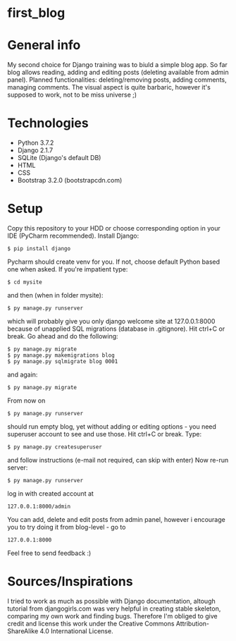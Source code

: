 # first_blog
# General info
My second choice for Django training was to biuld a simple blog app. 
So far blog allows reading, adding and editing posts (deleting available from admin panel). Planned functionalities: deleting/removing posts, adding comments, managing comments. 
The visual aspect is quite barbaric, however it's supposed to work, not to be miss universe ;) 

# Technologies 
* Python 3.7.2
* Django 2.1.7 
* SQLite (Django's default DB)
* HTML
* CSS 
* Bootstrap 3.2.0 (bootstrapcdn.com) 

# Setup 
Copy this repository to your HDD or choose corresponding option in your IDE (PyCharm recommended). 
Install Django: 
```
$ pip install django 
```
Pycharm should create venv for you. If not, choose default Python based one when asked. 
If you're impatient type: 
```
$ cd mysite
```
and then (when in folder mysite): 
```
$ py manage.py runserver 
```
which will probably give you only django welcome site at 127.0.0.1:8000 because of unapplied SQL migrations (database in .gitignore). Hit ctrl+C or break.
Go ahead and do the following: 
```
$ py manage.py migrate
$ py manage.py makemigrations blog
$ py manage.py sqlmigrate blog 0001 
```
and again: 
```
$ py manage.py migrate 
```

From now on 
```
$ py manage.py runserver  
```
should run empty blog, yet without adding or editing options - you need superuser account to see and use those. Hit ctrl+C or break. Type: 
```
$ py manage.py createsuperuser 
```
and follow instructions (e-mail not required, can skip with enter) 
Now re-run server: 
```
$ py manage.py runserver
```
log in with created account at 
``` 
127.0.0.1:8000/admin 
```
You can add, delete and edit posts from admin panel, however i encourage you to try doing it from blog-level - go to 
```
127.0.0.1:8000 
```
Feel free to send feedback :) 

# Sources/Inspirations 
I tried to work as much as possible with Django documentation, altough tutorial from djangogirls.com was very helpful in creating stable skeleton, comparing my own work and finding bugs. Therefore I'm obliged to give credit and license this work under the Creative Commons Attribution-ShareAlike 4.0 International License. 
